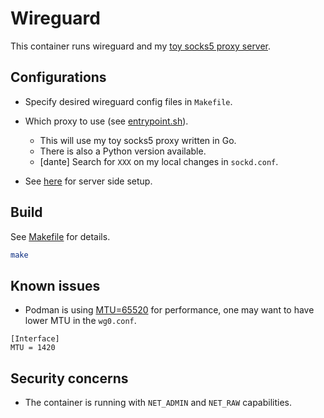 # Wireguard

This container runs wireguard and my [toy socks5 proxy server](https://github.com/xatier/toy-socks5).

## Configurations

- Specify desired wireguard config files in `Makefile`.

- Which proxy to use (see [entrypoint.sh](entrypoint.sh)).
  - This will use my toy socks5 proxy written in Go.
  - There is also a Python version available.
  - [dante] Search for `XXX` on my local changes in `sockd.conf`.

- See [here](./server/setup.md) for server side setup.

## Build

See [Makefile](Makefile) for details.

```bash
make
```

## Known issues

- Podman is using [MTU=65520](https://github.com/containers/podman/pull/2626) for performance, one may want to have lower MTU in the `wg0.conf`.

```text
[Interface]
MTU = 1420
```

## Security concerns

- The container is running with `NET_ADMIN` and `NET_RAW` capabilities.
